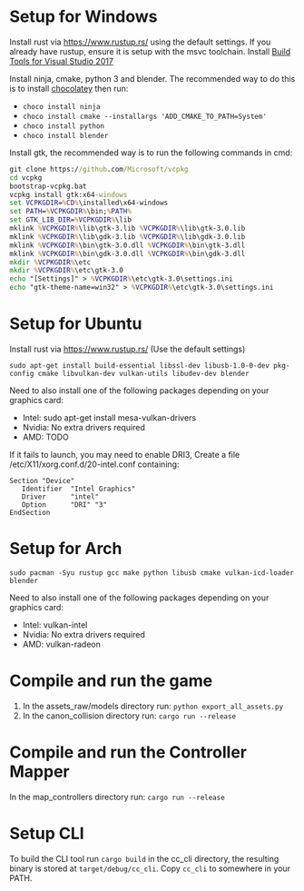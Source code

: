 # Setup for Windows

Install rust via https://www.rustup.rs/ using the default settings. If you already have rustup, ensure it is setup with the msvc toolchain.
Install [Build Tools for Visual Studio 2017](https://visualstudio.microsoft.com/downloads/#build-tools-for-visual-studio-2017)

Install ninja, cmake, python 3 and blender.
The recommended way to do this is to install [chocolatey](https://chocolatey.org) then run:
*   `choco install ninja`
*   `choco install cmake --installargs 'ADD_CMAKE_TO_PATH=System'`
*   `choco install python`
*   `choco install blender`

Install gtk, the recommended way is to run the following commands in cmd:
```cmd
git clone https://github.com/Microsoft/vcpkg
cd vcpkg
bootstrap-vcpkg.bat
vcpkg install gtk:x64-windows
set VCPKGDIR=%CD%\installed\x64-windows
set PATH=%VCPKGDIR%\bin;%PATH%
set GTK_LIB_DIR=%VCPKGDIR%\lib
mklink %VCPKGDIR%\lib\gtk-3.lib %VCPKGDIR%\lib\gtk-3.0.lib
mklink %VCPKGDIR%\lib\gdk-3.lib %VCPKGDIR%\lib\gdk-3.0.lib
mklink %VCPKGDIR%\bin\gtk-3.0.dll %VCPKGDIR%\bin\gtk-3.dll
mklink %VCPKGDIR%\bin\gdk-3.0.dll %VCPKGDIR%\bin\gdk-3.dll
mkdir %VCPKGDIR%\etc
mkdir %VCPKGDIR%\etc\gtk-3.0
echo "[Settings]" > %VCPKGDIR%\etc\gtk-3.0\settings.ini
echo "gtk-theme-name=win32" > %VCPKGDIR%\etc\gtk-3.0\settings.ini
```

# Setup for Ubuntu

Install rust via https://www.rustup.rs/ (Use the default settings)

```
sudo apt-get install build-essential libssl-dev libusb-1.0-0-dev pkg-config cmake libvulkan-dev vulkan-utils libudev-dev blender
```

Need to also install one of the following packages depending on your graphics card:
*   Intel: sudo apt-get install mesa-vulkan-drivers
*   Nvidia: No extra drivers required
*   AMD:   TODO

If it fails to launch, you may need to enable DRI3,
Create a file /etc/X11/xorg.conf.d/20-intel.conf containing:
```
Section "Device"
   Identifier  "Intel Graphics"
   Driver      "intel"
   Option      "DRI" "3"
EndSection
```

# Setup for Arch

```
sudo pacman -Syu rustup gcc make python libusb cmake vulkan-icd-loader blender
```

Need to also install one of the following packages depending on your graphics card:
*   Intel: vulkan-intel
*   Nvidia: No extra drivers required
*   AMD:   vulkan-radeon

# Compile and run the game

1.  In the assets_raw/models directory run: `python export_all_assets.py`
2.  In the canon_collision directory run: `cargo run --release`

# Compile and run the Controller Mapper

In the map_controllers directory run: `cargo run --release`

# Setup CLI

To build the CLI tool run `cargo build` in the cc_cli directory, the resulting binary is stored at `target/debug/cc_cli`.
Copy `cc_cli` to somewhere in your PATH.

